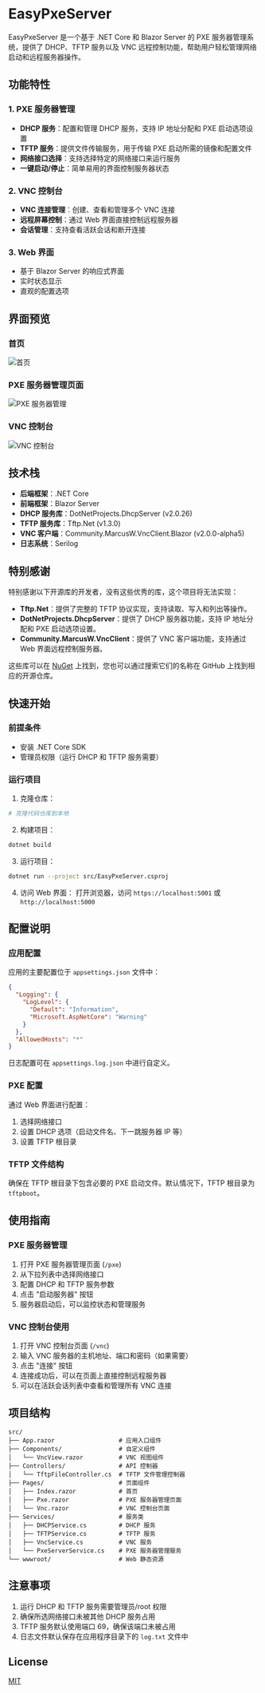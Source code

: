 # EasyPxeServer

EasyPxeServer 是一个基于 .NET Core 和 Blazor Server 的 PXE 服务器管理系统，提供了 DHCP、TFTP 服务以及 VNC 远程控制功能，帮助用户轻松管理网络启动和远程服务器操作。

## 功能特性

### 1. PXE 服务器管理
- **DHCP 服务**：配置和管理 DHCP 服务，支持 IP 地址分配和 PXE 启动选项设置
- **TFTP 服务**：提供文件传输服务，用于传输 PXE 启动所需的镜像和配置文件
- **网络接口选择**：支持选择特定的网络接口来运行服务
- **一键启动/停止**：简单易用的界面控制服务器状态

### 2. VNC 控制台
- **VNC 连接管理**：创建、查看和管理多个 VNC 连接
- **远程屏幕控制**：通过 Web 界面直接控制远程服务器
- **会话管理**：支持查看活跃会话和断开连接

### 3. Web 界面
- 基于 Blazor Server 的响应式界面
- 实时状态显示
- 直观的配置选项

## 界面预览

### 首页
![首页](images/home.jpeg)

### PXE 服务器管理页面
![PXE 服务器管理](images/pxe.jpeg)

### VNC 控制台
![VNC 控制台](images/vnc.jpeg)

## 技术栈

- **后端框架**：.NET Core
- **前端框架**：Blazor Server
- **DHCP 服务库**：DotNetProjects.DhcpServer (v2.0.26)
- **TFTP 服务库**：Tftp.Net (v1.3.0)
- **VNC 客户端**：Community.MarcusW.VncClient.Blazor (v2.0.0-alpha5)
- **日志系统**：Serilog

## 特别感谢

特别感谢以下开源库的开发者，没有这些优秀的库，这个项目将无法实现：

- **Tftp.Net**：提供了完整的 TFTP 协议实现，支持读取、写入和列出等操作。
- **DotNetProjects.DhcpServer**：提供了 DHCP 服务器功能，支持 IP 地址分配和 PXE 启动选项设置。
- **Community.MarcusW.VncClient**：提供了 VNC 客户端功能，支持通过 Web 界面远程控制服务器。

这些库可以在 [NuGet](https://www.nuget.org/) 上找到，您也可以通过搜索它们的名称在 GitHub 上找到相应的开源仓库。

## 快速开始

### 前提条件
- 安装 .NET Core SDK
- 管理员权限（运行 DHCP 和 TFTP 服务需要）

### 运行项目

1. 克隆仓库：
```bash
# 克隆代码仓库到本地
```

2. 构建项目：
```bash
dotnet build
```

3. 运行项目：
```bash
dotnet run --project src/EasyPxeServer.csproj
```

4. 访问 Web 界面：
   打开浏览器，访问 `https://localhost:5001` 或 `http://localhost:5000`

## 配置说明

### 应用配置

应用的主要配置位于 `appsettings.json` 文件中：

```json
{
  "Logging": {
    "LogLevel": {
      "Default": "Information",
      "Microsoft.AspNetCore": "Warning"
    }
  },
  "AllowedHosts": "*"
}
```

日志配置可在 `appsettings.log.json` 中进行自定义。

### PXE 配置

通过 Web 界面进行配置：
1. 选择网络接口
2. 设置 DHCP 选项（启动文件名、下一跳服务器 IP 等）
3. 设置 TFTP 根目录

### TFTP 文件结构

确保在 TFTP 根目录下包含必要的 PXE 启动文件。默认情况下，TFTP 根目录为 `tftpboot`。

## 使用指南

### PXE 服务器管理

1. 打开 PXE 服务器管理页面 (`/pxe`)
2. 从下拉列表中选择网络接口
3. 配置 DHCP 和 TFTP 服务参数
4. 点击 "启动服务器" 按钮
5. 服务器启动后，可以监控状态和管理服务

### VNC 控制台使用

1. 打开 VNC 控制台页面 (`/vnc`)
2. 输入 VNC 服务器的主机地址、端口和密码（如果需要）
3. 点击 "连接" 按钮
4. 连接成功后，可以在页面上直接控制远程服务器
5. 可以在活跃会话列表中查看和管理所有 VNC 连接

## 项目结构

```
src/
├── App.razor                  # 应用入口组件
├── Components/                # 自定义组件
│   └── VncView.razor          # VNC 视图组件
├── Controllers/               # API 控制器
│   └── TftpFileController.cs  # TFTP 文件管理控制器
├── Pages/                     # 页面组件
│   ├── Index.razor            # 首页
│   ├── Pxe.razor              # PXE 服务器管理页面
│   └── Vnc.razor              # VNC 控制台页面
├── Services/                  # 服务类
│   ├── DHCPService.cs         # DHCP 服务
│   ├── TFTPService.cs         # TFTP 服务
│   ├── VncService.cs          # VNC 服务
│   └── PxeServerService.cs    # PXE 服务器管理服务
└── wwwroot/                   # Web 静态资源
```

## 注意事项

1. 运行 DHCP 和 TFTP 服务需要管理员/root 权限
2. 确保所选网络接口未被其他 DHCP 服务占用
3. TFTP 服务默认使用端口 69，确保该端口未被占用
4. 日志文件默认保存在应用程序目录下的 `log.txt` 文件中

## License

[MIT](LICENSE)